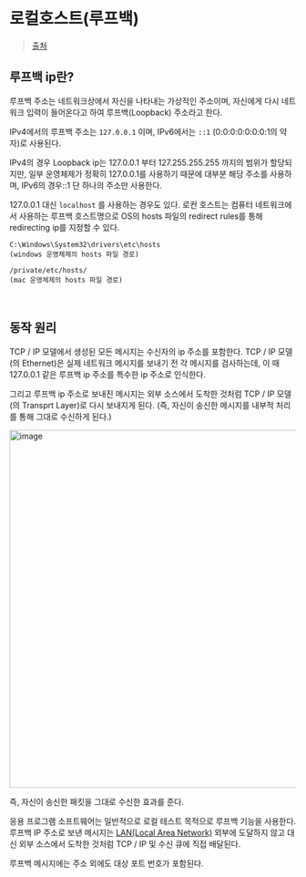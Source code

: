 # 로컬호스트(루프백)

> [출처](https://wildeveloperetrain.tistory.com/182)

## 루프백 ip란?

루프백 주소는 네트워크상에서 자신을 나타내는 가상적인 주소이며, 자신에게 다시 네트워크 입력이 들어온다고 하여 루프백(Loopback) 주소라고 한다.

IPv4에서의 루프백 주소는 `127.0.0.1` 이며, IPv6에서는 `::1` (0:0:0:0:0:0:0:1의 약자)로 사용된다.

IPv4의 경우 Loopback ip는 127.0.0.1 부터 127.255.255.255 까지의 범위가 할당되지만, 일부 운영체제가 정확히 127.0.0.1를 사용하기 때문에 대부분 해당 주소를 사용하며, IPv6의 경우::1 단 하나의 주소만 사용한다.

127.0.0.1 대신 `localhost` 를 사용하는 경우도 있다. 로컨 호스트는 컴퓨터 네트워크에서 사용하는 루프백 호스트명으로 OS의 hosts 파일의 redirect rules를 통해 redirecting ip를 지정할 수 있다.

```
C:\Windows\System32\drivers\etc\hosts
(windows 운영체제의 hosts 파일 경로)

/private/etc/hosts/
(mac 운영체제의 hosts 파일 경로)
```

<br />

## 동작 원리

TCP / IP 모델에서 생성된 모든 메시지는 수신자의 ip 주소를 포함한다. TCP / IP 모델(의 Ethernet)은 실제 네트워크 메시지를 보내기 전 각 메시지를 검사하는데, 이 때 127.0.0.1 같은 루프백 ip 주소를 특수한 ip 주소로 인식한다.

그리고 루프백 ip 주소로 보내진 메시지는 외부 소스에서 도착한 것처럼 TCP / IP 모델(의 Transprt Layer)로 다시 보내지게 된다. (즉, 자신이 송신한 메시지를 내부적 처리를 통해 그대로 수신하게 된다.)

<img width="628" alt="image" src="https://github.com/pozafly/TIL/assets/59427983/665ae907-4981-4051-92ce-a84cb5ee2613">

즉, 자신이 송신한 패킷을 그대로 수신한 효과를 준다.

응용 프로그램 소프트웨어는 일반적으로 로컬 테스트 목적으로 루프백 기능을 사용한다. 루프백 IP 주소로 보낸 메시지는 [LAN(Local Area Network)](https://ko.eyewated.com/lan-%EA%B7%BC%EA%B1%B0%EB%A6%AC-%ED%86%B5%EC%8B%A0%EB%A7%9D%EC%9D%B4%EB%9E%80-%EB%AC%B4%EC%97%87%EC%9E%85%EB%8B%88%EA%B9%8C/) 외부에 도달하지 않고 대신 외부 소스에서 도착한 것처럼 TCP / IP 및 수신 큐에 직접 배달된다.

루프백 메시지에는 주소 외에도 대상 포트 번호가 포함된다.
